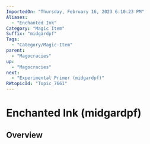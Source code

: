 ```yaml
---
ImportedOn: "Thursday, February 16, 2023 6:10:23 PM"
Aliases:
  - "Enchanted Ink"
Category: "Magic Item"
Suffix: "midgardpf"
Tags:
  - "Category/Magic-Item"
parent:
  - "Magocracies"
up:
  - "Magocracies"
next:
  - "Experimental Primer (midgardpf)"
RWtopicId: "Topic_7661"
---
```

# Enchanted Ink (midgardpf)
## Overview
